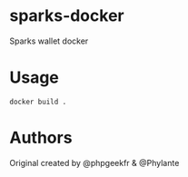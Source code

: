 # sparks-docker

Sparks wallet docker

# Usage

`docker build .`

# Authors

Original created by @phpgeekfr & @Phylante